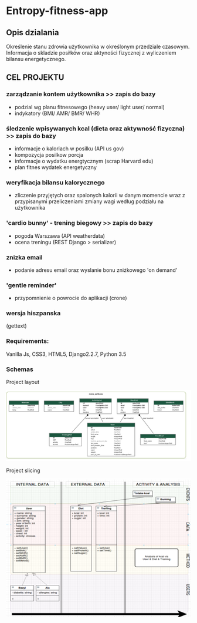 # Entropy-fitness-app 

## Opis dzialania

Określenie stanu zdrowia użytkownika w określonym przedziale czasowym.
Informacja o skladzie posiłków oraz aktyności fizycznej z wyliczeniem bilansu energetycznego.

## CEL PROJEKTU

### zarządzanie kontem użytkownika >> zapis do bazy
- podzial wg planu fitnesowego (heavy user/ light user/ normal)
- indykatory (BMI/ AMR/ BMR/ WHR)

### śledzenie wpisywanych kcal (dieta oraz aktywność fizyczna) >> zapis do bazy
- informacje o kaloriach w posilku (API us gov)
- kompozycja posilkow porcja
- informacje o wydatku energtycznym (scrap Harvard edu)
- plan fitnes wydatek energetyczny

### weryfikacja bilansu kalorycznego
- zliczenie przyjętych oraz spalonych kalorii w danym momencie wraz z przypisanymi przeliczeniami zmiany wagi
według podziału na użytkownika

### 'cardio bunny' -  trening biegowy >> zapis do bazy
- pogoda Warszawa (API weatherdata)
- ocena treningu (REST Django > serializer)

### znizka email
- podanie adresu email oraz wyslanie bonu zniżkowego 'on demand'

### 'gentle reminder'
- przypomnienie o powrocie do aplikacji (crone)

### wersja hiszpanska 
(gettext)

### Requirements: 
Vanilla Js, CSS3, HTML5, Django2.2.7, Python 3.5

### Schemas

Project layout

![alt mapping](https://github.com/MTrawinska/Entropy-fitness-app/blob/master/entropy1.png)

Project slicing

![alt diagram](https://github.com/MTrawinska/Entropy-fitness-app/blob/master/entropy2.png)
